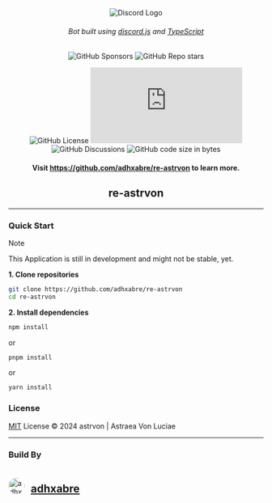 <div align="center">

<img src="https://cdn.prod.website-files.com/6257adef93867e50d84d30e2/636e0b544a3e3c7c05753bcd_full_logo_white_RGB.png" alt="Discord Logo" style="width=500">

###### _Bot built using [discord.js](https://discord.js.org/) and [TypeScript](https://www.typescriptlang.org/)_

![GitHub Sponsors](https://img.shields.io/github/sponsors/adhxabre?style=for-the-badge&logo=github)
![GitHub Repo stars](https://img.shields.io/github/stars/adhxabre/re-astrvon?style=for-the-badge&logo=github)

![GitHub License](https://img.shields.io/github/license/adhxabre/re-astrvon?style=for-the-badge&logo=github)
![Node Current](https://img.shields.io/node/v/discord.js?style=for-the-badge&logo=discord&logoColor=white&label=Node%20Ver&labelColor=%235865F2)
![GitHub Discussions](https://img.shields.io/github/discussions/adhxabre/re-astrvon?style=for-the-badge&logo=github)
![GitHub code size in bytes](https://img.shields.io/github/languages/code-size/adhxabre/re-astrvon?style=for-the-badge&logo=github)

#### Visit https://github.com/adhxabre/re-astrvon to learn more.

## re-astrvon

</div>

---

### Quick Start

> [!NOTE]
> This Application is still in development and might not be stable, yet.

**1. Clone repositories**

```sh
git clone https://github.com/adhxabre/re-astrvon
cd re-astrvon
```

**2. Install dependencies**

```sh
npm install
```

or

```sh
pnpm install
```

or


```sh
yarn install
```

<!--

---

### Contributing

See [Contributing Guide](CONTRIBUTING.md).

-->

### License

[MIT](LICENSE) License &copy; 2024 astrvon | Astraea Von Luciae

---

### Build By

<div style="display: flex; justify-content: left; align-items: center; gap: 12px; height: auto; width: 100%">

<img src="https://avatars.githubusercontent.com/u/108639591?v=4" alt="adhxabre-profile-img" style="border-radius: 50%" width="32">

## [adhxabre](https://github.com/adhxabre)

</div>